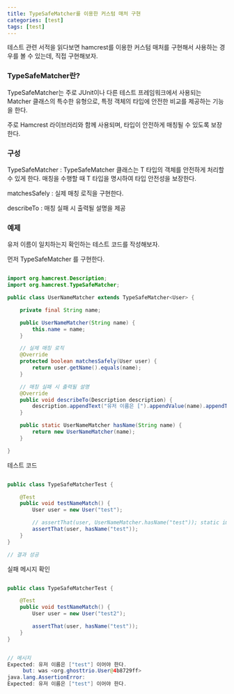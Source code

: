 ```yaml
---
title: TypeSafeMatcher를 이용한 커스텀 매처 구현
categories: [test]
tags: [test]
---
```


테스트 관련 서적을 읽다보면 hamcrest를 이용한 커스텀 매처를 구현해서 사용하는 경우를 볼 수 있는데, 직접 구현해보자.

### TypeSafeMatcher란?

TypeSafeMatcher는 주로 JUnit이나 다른 테스트 프레임워크에서 사용되는 Matcher 클래스의 특수한 유형으로, 특정 객체의 타입에 안전한 비교를 제공하는 기능을 한다.

주로 Hamcrest 라이브러리와 함께 사용되며, 타입이 안전하게 매칭될 수 있도록 보장한다.

### 구성
TypeSafeMatcher<T> : TypeSafeMatcher<T> 클래스는 T 타입의 객체를 안전하게 처리할 수 있게 한다. 매칭을 수행할 때 T 타입을 명시하여 타입 안전성을 보장한다.

matchesSafely : 실제 매칭 로직을 구현한다.

describeTo : 매칭 실패 시 출력될 설명을 제공

### 예제

유저 이름이 일치하는지 확인하는 테스트 코드를 작성해보자.

먼저 TypeSafeMatcher 를 구현한다.

```java

import org.hamcrest.Description;
import org.hamcrest.TypeSafeMatcher;

public class UserNameMatcher extends TypeSafeMatcher<User> {

    private final String name;

    public UserNameMatcher(String name) {
        this.name = name;
    }

    // 실제 매칭 로직
    @Override
    protected boolean matchesSafely(User user) {
        return user.getName().equals(name);
    }

    // 매칭 실패 시 출력될 설명
    @Override
    public void describeTo(Description description) {
        description.appendText("유저 이름은 [").appendValue(name).appendText("] 이어야 한다.");
    }

    public static UserNameMatcher hasName(String name) {
        return new UserNameMatcher(name);
    }

}

```

테스트 코드

```java

public class TypeSafeMatcherTest {

    @Test
    public void testNameMatch() {
        User user = new User("test");

        // assertThat(user, UserNameMatcher.hasName("test")); static import해서 간단하게 표시
        assertThat(user, hasName("test"));
    }
}

// 결과 성공

```

실패 메시지 확인

```java

public class TypeSafeMatcherTest {

    @Test
    public void testNameMatch() {
        User user = new User("test2");

        assertThat(user, hasName("test"));
    }
}


// 메시지
Expected: 유저 이름은 ["test"] 이어야 한다.
     but: was <org.ghosttrio.User@4b8729ff>
java.lang.AssertionError: 
Expected: 유저 이름은 ["test"] 이어야 한다.
```